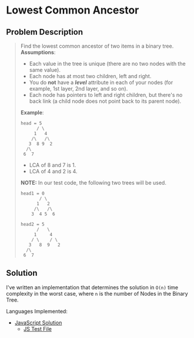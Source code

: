 # Lowest Common Ancestor

## Problem Description

> Find the lowest common ancestor of two items in a binary tree.
> **Assumptions**:
>
> - Each value in the tree is unique (there are no two nodes with the same value).
> - Each node has at most two children, left and right.
> - You do **not** have a **_level_** attribute in each of your nodes (for example, 1st layer, 2nd layer, and so on).
> - Each node has pointers to left and right children, but there's no back link (a child node does not point back to its parent node).
>
> **Example**:
>
> ```
> head = 5
>       / \
>      1   4
>     /\   /\
>    3  8 9  2
>   /\
>  6  7
> ```
>
> - LCA of 8 and 7 is 1.
> - LCA of 4 and 2 is 4.
>
> **NOTE:** In our test code, the following two trees will be used.
>
> ```
> head1 = 0
>        / \
>       1   2
>      /\   /\
>     3  4 5  6
> ```
>
> ```
> head2 = 5
>       /   \
>      1     4
>     / \    / \
>    3   8  9   2
>   /\
>  6  7
> ```

## Solution

I've written an implementation that determines the solution in `O(n)` time complexity in the worst case, where `n` is the number of Nodes in the Binary Tree.

Languages Implemented:

- [JavaScript Solution](./solution.js)
  - [JS Test File](./checkSolution.test.js)
